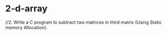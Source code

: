 # 2-d-array
//2. Write a C program to subtract two matrices in third matrix (Using Static memory Allocation).

